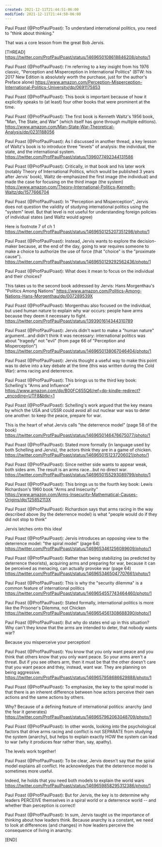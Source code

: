 ```yaml
---
created: 2021-12-11T21:44:51-06:00
modified: 2021-12-11T21:44:58-06:00
---
```


Paul Poast (@ProfPaulPoast): To understand international politics, you need to "think about thinking."

That was a core lesson from the great Bob Jervis.

[THREAD] https://twitter.com/ProfPaulPoast/status/1469650108618846208/photo/1

Paul Poast (@ProfPaulPoast): I'm referring to a key insight from his 1976 classic, "Perception and Misperception in International Politics" (BTW: his 2017 New Edition is absolutely worth the purchase, just for the author's Preface alone)
https://www.amazon.com/Perception-Misperception-International-Politics-University/dp/0691175853

Paul Poast (@ProfPaulPoast): This book is important because of how it explicitly speaks to (at least) four other books that were prominent at the time.

Paul Poast (@ProfPaulPoast): The first book is Kenneth Waltz's 1956 book, "Man, The State, and War" (which itself has gone through multiple editions).
https://www.amazon.com/Man-State-War-Theoretical-Analysis/dp/0231188056

Paul Poast (@ProfPaulPoast): As I discussed in another thread, a key lesson of Waltz's book is to introduce three "levels" of analysis: the individual, the state, and the international system.
https://twitter.com/ProfPaulPoast/status/1396077492344131586

Paul Poast (@ProfPaulPoast): Critically, in that book and his later work (notably Theory of International Politics, which would be published 3 years after Jervis' book), Waltz de-emphasized the first image (the individual) and made the case for focusing on the third image (the system)
https://www.amazon.com/Theory-International-Politics-Kenneth-Waltz/dp/1577666704

Paul Poast (@ProfPaulPoast): In "Perception and Misperception", Jervis does not question the validity of studying international politics using the "system" level. But that level is not useful for understanding foreign policies of individual states (and Waltz would agree)

Here is footnote 7 of ch 1 https://twitter.com/ProfPaulPoast/status/1469650125207351298/photo/1

Paul Poast (@ProfPaulPoast): Instead, Jervis wants to explore the decision-maker because, at the end of the day, going to war requires someone to make a choice to authorize the use of force (that "choice" is the "proximate cause"). https://twitter.com/ProfPaulPoast/status/1469650129292562436/photo/1

Paul Poast (@ProfPaulPoast): What does it mean to focus on the individual and their choices?  

This takes us to the second book addressed by Jervis: Hans Morgenthau's "Politics Among Nations"
https://www.amazon.com/Politics-Among-Nations-Hans-Morgenthau/dp/007289539X

Paul Poast (@ProfPaulPoast): Morgenthau also focused on the individual, but used human nature to explain why war occurs: people have arms because they deem it necessary to fight.
https://twitter.com/ProfPaulPoast/status/1393901614344310789

Paul Poast (@ProfPaulPoast): Jervis didn't want to make a "human nature" argument...and didn't think it was necessary: international politics was about "tragedy" not "evil" (from page 66 of "Perception and Misperception") https://twitter.com/ProfPaulPoast/status/1469650138067046404/photo/1

Paul Poast (@ProfPaulPoast): Jervis thought a useful way to make this point was to delve into a key debate at the time (this was written during the Cold War): arms racing and deterrence.

Paul Poast (@ProfPaulPoast): This brings us to the third key book: Schelling's "Arms and Influence"
https://www.amazon.com/dp/B00FC655Q6/ref=dp-kindle-redirect?_encoding=UTF8&btkr=1

Paul Poast (@ProfPaulPoast): Schelling's work argued that the key means by which the USA and USSR could avoid all out nuclear war was to deter one another: to keep the peace, prepare for war.

This is the heart of what Jervis calls "the deterrence model" (page 58 of the book) https://twitter.com/ProfPaulPoast/status/1469650146476675077/photo/1

Paul Poast (@ProfPaulPoast): Stated more formally (in language used by both Schelling and Jervis), the actors think they are in a game of chicken. https://twitter.com/ProfPaulPoast/status/1469650151237206021/photo/1

Paul Poast (@ProfPaulPoast): Since neither side wants to appear weak, both sides arm.  The result is an arms race...but no direct war. https://twitter.com/ProfPaulPoast/status/1469650155293089799/photo/1

Paul Poast (@ProfPaulPoast): This brings us to the fourth key book: Lewis Richardson's 1960 book "Arms and Insecurity"
https://www.amazon.com/Arms-Insecurity-Mathematical-Causes-Origins/dp/125852113X

Paul Poast (@ProfPaulPoast): Richardson says that arms racing in the way described above (by the deterrence model) is what "people would do if they did not stop to think"

Jervis latches onto this idea!

Paul Poast (@ProfPaulPoast): Jervis introduces an opposing view to the deterrence model: "the spiral model" (page 64) https://twitter.com/ProfPaulPoast/status/1469653461256089609/photo/1

Paul Poast (@ProfPaulPoast): Rather than being stabilizing (as predicted by deterrence theorists), acquiring arms and preparing for war, because it can be perceived as menacing, can actually provoke war (page 64) https://twitter.com/ProfPaulPoast/status/1469653465047707661/photo/1

Paul Poast (@ProfPaulPoast): This is why the "security dilemma" is a common feature of international politics https://twitter.com/ProfPaulPoast/status/1469654557743464460/photo/1

Paul Poast (@ProfPaulPoast): Stated formally, international politics is more like the Prisoner's Dilemma, not Chicken https://twitter.com/ProfPaulPoast/status/1469654561308688390/photo/1

Paul Poast (@ProfPaulPoast): But why do states end up in this situation? Why can't they know that the arms are intended to deter, that nobody wants war?

Because you misperceive your perception!

Paul Poast (@ProfPaulPoast): You know that you only want peace and you think that others know that you only want peace. So your arms aren't a threat. But if you see others arm, then it must be that the other doesn't care that you want peace and they, instead, want war. They are planning on being aggressive. https://twitter.com/ProfPaulPoast/status/1469657958686629888/photo/1

Paul Poast (@ProfPaulPoast): To emphasize, the key to the spiral model is that there is an inherent difference between how actors perceive their own actions and the same actions by others.

Why?  Because of a defining feature of international politics: anarchy (and the fear it generates) https://twitter.com/ProfPaulPoast/status/1469657962063048709/photo/1

Paul Poast (@ProfPaulPoast): In other words, looking into the psychological factors that drive arms racing and conflict is not SEPARATE from studying the system (anarchy), but helps to explain exactly HOW the system can lead to war (why it produces fear rather than, say, apathy).

The levels work together!

Paul Poast (@ProfPaulPoast): To be clear, Jervis doesn't say that the spiral model explains all conflict.  He acknowledges that the deterrence model is sometimes more useful. 

Indeed, he holds that you need both models to explain the world wars https://twitter.com/ProfPaulPoast/status/1469659858295312386/photo/1

Paul Poast (@ProfPaulPoast): But for Jervis, the key is to determine why leaders PERCEIVE themselves in a spiral world or a deterrence world -- and whether than perception is correct!

Paul Poast (@ProfPaulPoast): In sum, Jervis taught us the importance of thinking about how leaders think.  Because anarchy is a constant, we need to look at differences (and changes) in how leaders perceive the consequence of living in anarchy.

[END]
